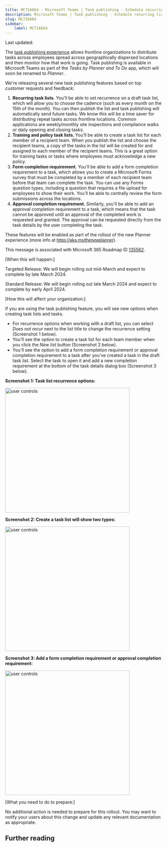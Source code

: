 ```yaml
---
title: MC716664 - Microsoft Teams | Task publishing - Schedule recurring lists and several top requests
description: Microsoft Teams | Task publishing - Schedule recurring lists and several top requests
slug: MC716664
sidebar:
    label: MC716664
---
```



Last updated: 

<p>The <a href="https://aka.ms/taskpublishinginplanner" target="_blank">task publishing experience</a>&nbsp;allows frontline organizations to distribute tasks across employees spread across geographically dispersed locations and then monitor how that work is going. Task publishing is available in Microsoft Teams as part of the <i>Tasks by Planner and To Do</i>&nbsp;app, which will soon be renamed to <i>Planner</i>.</p><p>We're releasing several new task publishing features based on top customer requests and feedback:&nbsp;</p><ol><li><b>Recurring task lists</b>. You'll be able to set recurrence on a draft task list, which will allow you to choose the cadence (such as every month on the 15th of the month). You can then publish the list and task publishing will automatically send future tasks. We know this will be a time saver for distributing repeat tasks across frontline locations. Common applications are weekly/monthly site inspections and compliance walks or daily opening and closing tasks.
</li><li><b>Training and policy task lists. </b>You'll be able to create a task list for each member of a recipient team. When you publish the list and choose the recipient teams, a copy of the tasks in the list will be created for and assigned to each member of the recipient teams. This is a great option for training tasks or tasks where employees must acknowledge a new policy.</li><li><b>Form completion requirement.</b>&nbsp;You'll be able to add a form completion requirement to a task, which allows you to create a Microsoft Forms survey that must be completed by a member of each recipient team before that team can complete the task.&nbsp;You can use any Forms question types, including a question that requires a file upload for employees to show their work. You'll be able to centrally review the form submissions across the locations.</li><li><b>Approval completion requirement.&nbsp;</b>Similarly, you'll be able to add an approval completion requirement to a task, which means that the task cannot be approved until an approval of the completed work is requested and granted. The approval can be requested directly from the task details by the user completing the task.&nbsp;</li></ol><p>These features will be enabled as part of the rollout of the new Planner experience (more info at&nbsp;<a href="https://aka.ms/thenewplanner" target="_blank" style="font-family: sans-serif; font-weight: 400; background-color: rgb(255, 255, 255);">https://aka.ms/thenewplanner</a>).</p><p>This message is associated with Microsoft 365 Roadmap ID <a href="https://www.microsoft.com/microsoft-365/roadmap?filters=&amp;searchterms=135562" target="_blank">135562</a>.</p>
<p>[When this will happen:]</p>

<p>Targeted Release: We will begin rolling out mid-March and expect to complete by late March 2024.<br></p><p>Standard Release: We will begin rolling out late March 2024 and expect to complete by early April 2024.</p><p>[How this will affect your organization:]<br></p>

<p>If you are using the task publishing feature, you will see new options when creating task lists and tasks.</p><ul><li>For recurrence options when working with a draft list, you can select <i>Does not recur </i>next to the list title to change the recurrence setting (Screenshot 1 below).</li><li>You'll see the option to create a task list for each team member when you click the <i>New list</i> button (Screenshot 2 below).</li><li>You'll see the option to add a form completion requirement or approval completion requirement to a task after you've created a task in the draft task list. Select the task to open it and add a new completion requirement at the bottom of the task details dialog box (Screenshot 3 below).&nbsp;</li></ul><p><b>Screenshot 1: Task list recurrence options:</b></p>
<p><img src="https://img-prod-cms-rt-microsoft-com.akamaized.net/cms/api/am/imageFileData/RW1hBQv?ver=2339" style="width: 400px;" alt="user controls"><br></p><p><b>Screenshot 2: Create a task list will show two types:</b></p><p><img src="https://img-prod-cms-rt-microsoft-com.akamaized.net/cms/api/am/imageFileData/RW1hrDP?ver=6378" style="width: 400px;" alt="user controls"></p><p><b>Screenshot 3: Add a form completion requirement or approval completion requirement:</b></p><p><img src="https://img-prod-cms-rt-microsoft-com.akamaized.net/cms/api/am/imageFileData/RW1hzbs?ver=243e" style="width: 400px;" alt="user controls"><br></p><p>[What you need to do to prepare:]</p>
<p>No additional action is needed to prepare for this rollout. You may want to notify your users about this change and update any relevant documentation as appropriate.</p>

## Further reading
